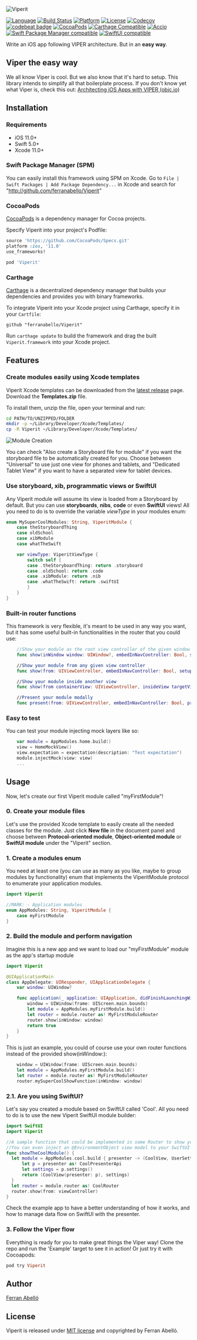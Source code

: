 ![Viperit](/Assets/logo_light.png)

[![Language](https://img.shields.io/badge/swift-5.1-green.svg)](https://swift.org)
[![Build Status](https://travis-ci.org/ferranabello/Viperit.svg?branch=master)](https://travis-ci.org/ferranabello/Viperit)
[![Platform](http://img.shields.io/badge/platform-ios-blue.svg)](https://developer.apple.com/iphone/index.action)
[![License](http://img.shields.io/badge/license-MIT-orange.svg)](http://mit-license.org)
[![Codecov](https://img.shields.io/codecov/c/github/ferranabello/Viperit.svg)](https://codecov.io/gh/ferranabello/Viperit)
[![codebeat badge](https://codebeat.co/badges/17d36823-4e6c-4b45-bad3-746611689636)](https://codebeat.co/projects/github-com-ferranabello-viperit-master)
[![CocoaPods](https://img.shields.io/cocoapods/v/Viperit.svg)](http://github.com/ferranabello/Viperit)
[![Carthage Compatible](https://img.shields.io/badge/Carthage-compatible-4BC51D.svg?style=flat)](https://github.com/Carthage/Carthage)
[![Accio](https://img.shields.io/badge/Accio-supported-0A7CF5.svg?style=flat)](https://github.com/JamitLabs/Accio)
[![Swift Package Manager compatible](https://img.shields.io/badge/Swift%20Package%20Manager-compatible-brightgreen.svg)](https://github.com/apple/swift-package-manager)
[![SwiftUI compatible](https://img.shields.io/badge/SwiftUI-compatible-green.svg)](https://developer.apple.com/xcode/swiftui/)


Write an iOS app following VIPER architecture. But in an **easy way**.


## Viper the easy way
We all know Viper is cool. But we also know that it's hard to setup. This library intends to simplify all that boilerplate process. If you don't know yet what Viper is, check this out: [Architecting iOS Apps with VIPER (objc.io)](https://www.objc.io/issues/13-architecture/viper/)

## Installation

### Requirements

- iOS 11.0+
- Swift 5.0+
- Xcode 11.0+

### Swift Package Manager (SPM)
You can easily install this framework using SPM on Xcode. Go to `File | Swift Packages | Add Package Dependency...` in Xcode and search for "http://github.com/ferranabello/Viperit"

### CocoaPods

[CocoaPods](https://cocoapods.org/) is a dependency manager for Cocoa projects.

Specify Viperit into your project's Podfile:

```ruby
source 'https://github.com/CocoaPods/Specs.git'
platform :ios, '11.0'
use_frameworks!

pod 'Viperit'
```

### Carthage

[Carthage](https://github.com/Carthage/Carthage) is a decentralized dependency manager that builds your dependencies and provides you with binary frameworks.

To integrate Viperit into your Xcode project using Carthage, specify it in your `Cartfile`:

```ogdl
github "ferranabello/Viperit"
```

Run `carthage update` to build the framework and drag the built `Viperit.framework` into your Xcode project.

## Features

### Create modules easily using Xcode templates
Viperit Xcode templates can be downloaded from the [latest release](https://github.com/ferranabello/Viperit/releases) page. Download the **Templates.zip** file.

To install them, unzip the file, open your terminal and run:

```bash
cd PATH/TO/UNZIPPED/FOLDER
mkdir -p ~/Library/Developer/Xcode/Templates/
cp -R Viperit ~/Library/Developer/Xcode/Templates/
```

![Module Creation](/Assets/Instructions/module_creation.gif)

You can check "Also create a Storyboard file for module" if you want the storyboard file to be automatically created for you.
Choose between "Universal" to use just one view for phones and tablets, and "Dedicated Tablet View" if you want to have a separated view for tablet devices.

### Use storyboard, xib, programmatic views or SwiftUI
Any Viperit module will assume its view is loaded from a Storyboard by default. But you can use **storyboards**, **nibs**, **code** or even **SwiftUI** views! All you need to do is to override the variable *viewType* in your modules enum:

```swift
enum MySuperCoolModules: String, ViperitModule {
    case theStoryboardThing  
    case oldSchool
    case xibModule
    case whatTheSwift

    var viewType: ViperitViewType {
        switch self {
        case .theStoryboardThing: return .storyboard
        case .oldSchool: return .code
        case .xibModule: return .nib
        case .whatTheSwift: return .swiftUI
        }
    }
}
```

### Built-in router functions
This framework is very flexible, it's meant to be used in any way you want, but it has some useful built-in functionalities in the router that you could use:
```swift
    //Show your module as the root view controller of the given window
    func show(inWindow window: UIWindow?, embedInNavController: Bool, setupData: Any?, makeKeyAndVisible: Bool)

    //Show your module from any given view controller
    func show(from: UIViewController, embedInNavController: Bool, setupData: Any?)

    //Show your module inside another view
    func show(from containerView: UIViewController, insideView targetView: UIView, setupData: Any?)

    //Present your module modally
    func present(from: UIViewController, embedInNavController: Bool, presentationStyle: UIModalPresentationStyle, transitionStyle: UIModalTransitionStyle, setupData: Any?, completion: (() -> Void)?)
```

### Easy to test
You can test your module injecting mock layers like so:
```swift
    var module = AppModules.home.build()
    view = HomeMockView()
    view.expectation = expectation(description: "Test expectation")
    module.injectMock(view: view)
    ...
```

## Usage
Now, let's create our first Viperit module called "myFirstModule"!

### 0. Create your module files
Let's use the provided Xcode template to easily create all the needed classes for the module. Just click <i class="icon-file"></i> **New file** in the document panel and choose between **Protocol-oriented module**,  **Object-oriented module** or **SwiftUI module** under the "Viperit" section.

### 1. Create a modules enum
You need at least one (you can use as many as you like, maybe to group modules by functionality) enum that implements the ViperitModule protocol to enumerate your application modules.
```swift
import Viperit

//MARK: - Application modules
enum AppModules: String, ViperitModule {
    case myFirstModule
}
```

### 2. Build the module and perform navigation
Imagine this is a new app and we want to load our "myFirstModule" module as the app's startup module
```swift
import Viperit

@UIApplicationMain
class AppDelegate: UIResponder, UIApplicationDelegate {
    var window: UIWindow?

    func application(_ application: UIApplication, didFinishLaunchingWithOptions launchOptions: [UIApplicationLaunchOptionsKey: Any]?) -> Bool {
        window = UIWindow(frame: UIScreen.main.bounds)
        let module = AppModules.myFirstModule.build()
        let router = module.router as! MyFirstModuleRouter
        router.show(inWindow: window)
        return true
    }
}
```
This is just an example, you could of course use your own router functions instead of the provided show(inWindow:):
```swift
    window = UIWindow(frame: UIScreen.main.bounds)
    let module = AppModules.myFirstModule.build()
    let router = module.router as! MyFirstModuleRouter
    router.mySuperCoolShowFunction(inWindow: window)
```

### 2.1. Are you using SwiftUI?
Let's say you created a module based on SwiftUI called 'Cool'.
All you need to do is to use the new Viperit SwiftUI module builder:

```swift
import SwiftUI
import Viperit

//A sample function that could be implemented in some Router to show your Cool SwiftUI module
//You can even inject an @EnvironmentObject view model to your SwiftUI view.
func showTheCoolModule() {
  let module = AppModules.cool.build { presenter -> (CoolView, UserSettings) in
      let p = presenter as! CoolPresenterApi
      let settings = p.settings()
      return (CoolView(presenter: p), settings)
  }
  let router = module.router as! CoolRouter
  router.show(from: viewController)
}
```

Check the example app to have a better understanding of how it works, and how to manage data flow on SwiftUI with the presenter.

### 3. Follow the Viper flow
Everything is ready for you to make great things the Viper way!
Clone the repo and run the 'Example' target to see it in action! Or just try it with Cocoapods:
```ruby
pod try Viperit
```

## Author

[Ferran Abelló](https://www.github.com/ferranabello "Ferran Abelló Github")

## License

Viperit is released under [MIT license](https://raw.githubusercontent.com/ferranabello/viperit/master/LICENSE) and copyrighted by Ferran Abelló.
